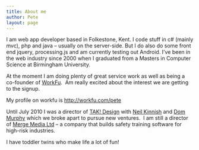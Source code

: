 ```yaml
---
title: About me
author: Pete
layout: page
---
```

I am web app developer based in Folkestone, Kent. I code stuff in c# (mainly mvc), php and java – usually on the server-side. But I do also do some front end jquery, processing.js and am currently testing out Android. I’ve been in the web industry since 2000 when I graduated from a Masters in Computer Science at Birmingham University.

At the moment I am doing plenty of great service work as well as being a co-founder of [WorkFu][1].  Am really excited about the interest we are getting to the signup.

My profile on workfu is <http://workfu.com/pete>

Until July 2010 I was a director of [TAK! Design][2] with [Neil Kinnish][3] and [Dom Murphy][4] which we broke apart to pursue new ventures.  I am still a director of [Merge Media Ltd][5] – a company that builds safety training software for high-risk industries.

I have toddler twins who make life a lot of fun!

 

 [1]: http://workfu.com "WorkFu"
 [2]: http://www.taktak.net
 [3]: http://www.neilkinnish.com
 [4]: http://www.dommurphy.com
 [5]: http://www.mergemediagroup.co.uk